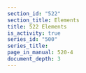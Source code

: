 ```yaml
---
section_id: "522"
section_title: Elements
title: 522 Elements
is_activity: true
series_id: "500"
series_title: 
page_in_manual: 520-4
document_depth: 3
---
```


